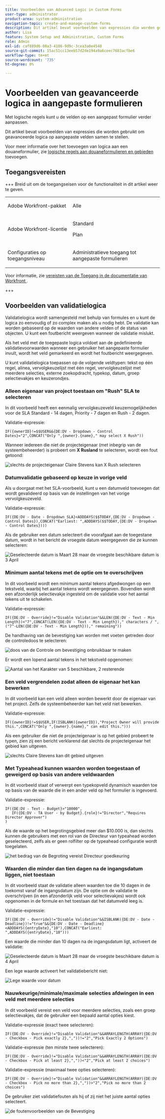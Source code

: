 ```yaml
---
title: Voorbeelden van Advanced Logic in Custom Forms
user-type: administrator
product-area: system-administration
navigation-topic: create-and-manage-custom-forms
description: Dit artikel bevat voorbeelden van expressies die worden gebruikt om geavanceerde logica op aangepaste velden samen te stellen.
author: Lisa
feature: System Setup and Administration, Custom Forms
role: Admin
exl-id: caf889d6-08a3-4186-9d9c-3cea3a0e4548
source-git-commit: 15ac51cc13eeb57d2de194a9a6ceec7683acfbe6
workflow-type: tm+mt
source-wordcount: '735'
ht-degree: 0%

---
```


# Voorbeelden van geavanceerde logica in aangepaste formulieren

Met logische regels kunt u de velden op een aangepast formulier verder aanpassen.

Dit artikel bevat voorbeelden van expressies die worden gebruikt om geavanceerde logica op aangepaste velden samen te stellen.

Voor meer informatie over het toevoegen van logica aan een douaneformulier, zie [ logische regels aan douaneformulieren en gebieden ](/help/quicksilver/administration-and-setup/customize-workfront/create-manage-custom-forms/form-designer/design-a-form/display-skip-logic-form-designer.md) toevoegen.

## Toegangsvereisten

+++ Breid uit om de toegangseisen voor de functionaliteit in dit artikel weer te geven.

<table style="table-layout:auto"> 
 <col> 
 <col> 
 <tbody> 
  <tr> 
   <td>Adobe Workfront-pakket</td> 
   <td><p>Alle</p></td> 
  </tr> 
  <tr> 
   <td>Adobe Workfront-licentie</td> 
   <td><p>Standard</p>
       <p>Plan</p></td>
  </tr> 
  <tr> 
   <td>Configuraties op toegangsniveau</td> 
   <td> <p>Administratieve toegang tot aangepaste formulieren</p> </td> 
  </tr>  
 </tbody> 
</table>

Voor informatie, zie [ vereisten van de Toegang in de documentatie van Workfront ](/help/quicksilver/administration-and-setup/add-users/access-levels-and-object-permissions/access-level-requirements-in-documentation.md).

+++

## Voorbeelden van validatielogica

Validatielogica wordt samengesteld met behulp van formules en u kunt de logica zo eenvoudig of zo complex maken als u nodig hebt. De validatie kan worden gebaseerd op de waarden van andere velden of de status van objecten. U kunt een foutbericht weergeven wanneer de validatie mislukt.

Als het veld met de toegepaste logica voldoet aan de gedefinieerde validatievoorwaarden wanneer een gebruiker het aangepaste formulier invult, wordt het veld gemarkeerd en wordt het foutbericht weergegeven.

U kunt validatielogica toepassen op de volgende veldtypen: tekst op één regel, alinea, vervolgkeuzelijst met één regel, vervolgkeuzelijst met meerdere selecties, externe zoekopdracht, typekop, datum, groep selectievakjes en keuzerondjes.

### Alleen eigenaar van project toestaan om &quot;Rush&quot; SLA te selecteren

In dit voorbeeld heeft een eenmalig vervolgkeuzeveld keuzemogelijkheden voor de SLA Standard - 14 dagen, Priority - 7 dagen en Rush - 2 dagen.

Validatie-expressie:

```
IF({ownerID}!=$$USER&&{DE:DV - Dropdown - Control Dates}="2",CONCAT("Only ",{owner}.{name}," may select X Rush"))
```

Wanneer iedereen die niet de projecteigenaar (met inbegrip van de systeembeheerder) is probeert om **X Rusland** te selecteren, wordt een fout getoond:

![ slechts de projecteigenaar Claire Stevens kan X Rush ](assets/sla-xrush.png) selecteren

### Datumvalidatie gebaseerd op keuze in vorige veld

Als u doorgaat met het SLA-voorbeeld, kunt u een datumveld toevoegen dat wordt gevalideerd op basis van de instellingen van het vorige vervolgkeuzeveld.

Validatie-expressie:

```
IF({DE:DV - Date - Dropdown SLA}<ADDDAYS($$TODAY,{DE:DV - Dropdown - Control Dates}),CONCAT("Earliest: ",ADDDAYS($$TODAY,{DE:DV - Dropdown - Control Dates})))
```

Als de gebruiker een datum selecteert die voorafgaat aan de toegestane datum, wordt in het bericht de vroegste datum weergegeven die ze kunnen selecteren:

![ Geselecteerde datum is Maart 28 maar de vroegste beschikbare datum is 3 April ](assets/date-validation-based-on-previous-choice.png)

### Minimum aantal tekens met de optie om te overschrijven

In dit voorbeeld wordt een minimum aantal tekens afgedwongen op een tekstveld, waarbij het aantal tekens wordt weergegeven. Bovendien wordt een afzonderlijk selectievakje ingesteld om de validatie voor het aantal tekens uit te schakelen.

Validatie-expressie:

```
IF({DE:DV - Override}!="Disable Validation"&&LEN({DE:DV - Text - Min Length})<"7",CONCAT(LEN({DE:DV - Text - Min Length})," characters / ",("7"-LEN({DE:DV - Text - Min Length}))," remaining"))
```

De handhaving van de bevestiging kan worden met voeten getreden door de controledoos te selecteren:

![ doos van de Controle om bevestiging ](assets/disable-validation-checkbox.png) onbruikbaar te maken

Er wordt een lopend aantal tekens in het tekstveld opgenomen:

![ Aantal van het Karakter van 5 beschikbare, 2 resterende ](assets/running-character-count.png)

### Een veld vergrendelen zodat alleen de eigenaar het kan bewerken

In dit voorbeeld kan een veld alleen worden bewerkt door de eigenaar van het project. Zelfs de systeembeheerder kan het veld niet bewerken.

Validatie-expressie:

```
IF({ownerID}!=$$USER,IF(ISBLANK({ownerID}),"Project Owner will provide this.",CONCAT("Only ",{owner}.{name}," can edit this.")))
```

Als een gebruiker die niet de projecteigenaar is op het gebied probeert te typen, zien zij een bericht verklarend dat slechts de projecteigenaar het gebied kan uitgeven.

![ slechts Claire Stevens kan dit gebied ](assets/only-project-owner-can-edit.png) uitgeven

### Met Typeahead kunnen waarden worden toegestaan of geweigerd op basis van andere veldwaarden

In dit voorbeeld staat of verwerpt een typekopveld dynamisch waarden toe op basis van de waarde die in een ander veld op het formulier is ingevoerd.

Validatie-expressie:

```
IF({DE:DV - Text - Budget}>"10000",
   IF({DE:DV - TA User - by Budget}.{role}!="Director","Requires Director Approver")
)
```

Als de waarde op het begrotingsgebied meer dan $10.000 is, dan slechts kunnen de gebruikers met een rol van de Directeur van typeahead worden geselecteerd, zelfs als er geen rolfilter op de typeahead configuratie wordt toegelaten.

![ het bedrag van de Begroting vereist Directeur goedkeuring ](assets/budget-director.png)

### Waarden die minder dan tien dagen na de ingangsdatum liggen, niet toestaan

In dit voorbeeld staat de validatie alleen waarden toe die 10 dagen in de toekomst vanaf de ingangsdatum zijn. De optie om de validatie te overschrijven (in een afzonderlijk veld voor selectievakjes) wordt ook opgenomen in de formule en het toestaan dat het datumveld leeg is.

Validatie-expressie:

```
IF({DE:DV - Override}!="Disable Validation"&&ISBLANK({DE:DV - Date - Deadline})!="true"&&{DE:DV - Date - Deadline}<ADDDAYS({entryDate},"10"),CONCAT("Earliest: ",ADDDAYS({entryDate},"10")))
```

Een waarde die minder dan 10 dagen na de ingangsdatum ligt, activeert de validatie:

![ Geselecteerde datum is Maart 28 maar de vroegste beschikbare datum is 4 April ](assets/earliest-deadline-date.png)

Een lege waarde activeert het validatiebericht niet:

![ Lege waarde voor datum ](assets/blank-date-allowed.png)

### Nauwkeurige/minimale/maximale selecties afdwingen in een veld met meerdere selecties

In dit voorbeeld vereist een veld voor meerdere selecties, zoals een groep selectievakjes, dat de gebruiker een bepaald aantal opties kiest.

Validatie-expressie (exact twee selecteren):

```
IF({DE:DV - Override}!="Disable Validation"&&ARRAYLENGTH(ARRAY({DE:DV - Checkbox - Pick exactly 2},","))!="2","Pick Exactly 2 Options")
```

Validatie-expressie (ten minste twee selecteren):

```
IF({DE:DV - Override}!="Disable Validation"&&ARRAYLENGTH(ARRAY({DE:DV - Checkbox - Pick at least 2},","))<"2","Pick at least 2 choices")
```

Validatie-expressie (maximaal twee opties selecteren):

```
IF({DE:DV - Override}!="Disable Validation"&&ARRAYLENGTH(ARRAY({DE:DV - Checkbox - Pick no more than 2},","))>"2","Pick no more than 2 choices")
```

De gebruiker ziet validatiefouten als hij of zij niet het juiste aantal opties selecteert.

![ de foutenvoorbeelden van de Bevestiging ](assets/min-max-selections.png)
